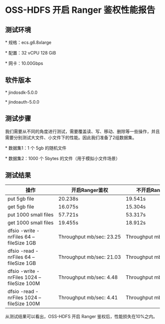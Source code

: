 # OSS-HDFS 开启 Ranger 鉴权性能报告

## 测试环境

* 规格：ecs.g6.8xlarge

* 配置：32 vCPU 128 GiB

* 网卡：10.00Gbps

## 软件版本

* jindosdk-5.0.0

* jindoauth-5.0.0

## 测试步骤

我们需要从不同的角度进行测试，需要覆盖读、写、移动、删除等一些操作，并且需要分别测试大文件、小文件下的性能。因此我们准备了2组数据集。

* 数据集1：1 个 5gb 的随机文件

* 数据集2：1000 个 5bytes 的文件（用于模拟小文件场景）

## 测试结果

|  操作  |  开启Ranger鉴权  |  不开启Ranger鉴权  |
| --- | --- | --- |
|  put 5gb file  |  20.238s  |  19.541s  |
|  get 5gb file  |  16.075s  |  15.304s  |
|  put 1000 small files  |  57.721s  |  53.317s  |
|  get 1000 small files  |  19.455s  |  18.912s  |
|  dfsio -write -nrFiles 64 –fileSize 1GB  |  Throughput mb/sec: 23.25  |  Throughput mb/sec: 24.79  |
|  dfsio -read -nrFiles 64 –fileSize 1GB  |  Throughput mb/sec: 21.03  |  Throughput mb/sec: 23.13  |
|  dfsio -write -nrFiles 1024 –fileSize 100M  |  Throughput mb/sec: 4.48  |  Throughput mb/sec: 4.76  |
|  dfsio -read -nrFiles 1024 –fileSize 100M  |  Throughput mb/sec: 4.41  |  Throughput mb/sec: 4.81  |

从测试结果可以看出，OSS-HDFS 开启 Ranger 鉴权后，性能损失在10%之内。